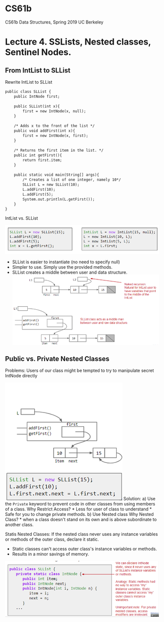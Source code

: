 # CS61b
CS61b Data Structures, Spring 2019 UC Berkeley 

# Lecture 4. SSLists, Nested classes, Sentinel Nodes. 
## From IntList to SLList
Rewrite IntList to SLList
```
public class SLList {
	public IntNode first;

	public SLList(int x){
		first = new IntNode(x, null);
	}

	/* Adds x to the front of the list */
	public void addFirst(int x){
		first = new IntNode(x, first);
	}

	/* Returns the first item in the list. */
	public int getFirst(){
		return first.item;
	}

	public static void main(String[] args){
		/* Creates a list of one integer, namely 10*/
		SLList L = new SLList(10);
		L.addFirst(10);
		L.addFirst(5);
		System.out.println(L.getFirst());
	}
}
```
IntList vs. SLList


![](Int_vs_SL.PNG)
* SLList is easier to instantiate (no need to specify null)
* Simpler to use. Simply use the provided methods. 
* SLList creates a middle between user and data structure. 
![](vs2.PNG)


## Public vs. Private Nested Classes
Problems: Users of our class might be tempted to try to manipulate secret IntNode directly 


![](private.PNG)
Solution: 
a) Use the ```Private``` keyword to prevent code in other classes from using members of a class. 
	Why Restrict Access?
	* Less for user of class to understand
	* Safe for you to change private methods. 
b) Use Nested class
	Why Nested Class?
	* when a class doesn't stand on its own and is above subordinate to another class.
	
   Statis Nested Classes: If the nested class never uses any instance variables or methods of the outer class, declare it 	    static.
   * Static classes can't access outer class's instance variables or methods.
   * Results in a minor savings of memory.
   
   ![](nested_class.PNG)
	
